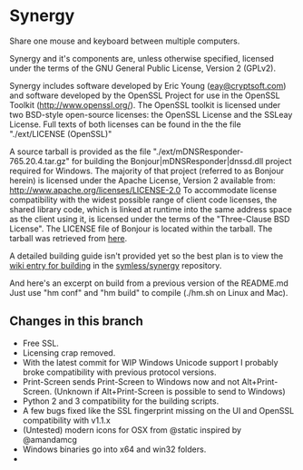 Synergy
=======

Share one mouse and keyboard between multiple computers.

Synergy and it's components are, unless otherwise
specified, licensed under the terms of the
GNU General Public License, Version 2 (GPLv2).

Synergy includes software developed by Eric Young (eay@cryptsoft.com)
and software developed by the OpenSSL Project for use in the
OpenSSL Toolkit (http://www.openssl.org/).
The OpenSSL toolkit is licensed under two BSD-style open-source
licenses: the OpenSSL License and the SSLeay License.
Full texts of both licenses can be found in the the
file "./ext/LICENSE (OpenSSL)"

A source tarball is provided as the file
"./ext/mDNSResponder-765.20.4.tar.gz" for building the
Bonjour|mDNSResponder|dnssd.dll project required for Windows.
The majority of that project (referred to as Bonjour herein)
is licensed under the Apache License, Version 2 available from:
  <http://www.apache.org/licenses/LICENSE-2.0>
To accommodate license compatibility with the widest possible range
of client code licenses, the shared library code, which is linked
at runtime into the same address space as the client using it, is
licensed under the terms of the "Three-Clause BSD License".
The LICENSE file of Bonjour is located within the tarball.
The tarball was retrieved from [here](https://opensource.apple.com/tarballs/mDNSResponder/).



A detailed building guide isn't provided yet so the best
plan is to view the [wiki entry for building](https://github.com/symless/synergy/wiki/Compiling) in the
[symless/synergy](https://github.com/symless/synergy) repository.

And here's an excerpt on build from a previous version of the README.md
Just use "hm conf" and "hm build" to compile (./hm.sh on Linux and Mac).



Changes in this branch
---
+ Free SSL.
+ Licensing crap removed.
+ With the latest commit for WIP Windows Unicode support I probably broke compatibility with previous protocol versions.
+ Print-Screen sends Print-Screen to Windows now and not Alt+Print-Screen. (Unknown if Alt+Print-Screen is possible to send to Windows)
+ Python 2 and 3 compatibility for the building scripts.
+ A few bugs fixed like the SSL fingerprint missing on the UI and OpenSSL compatibility with v1.1.x
+ (Untested) modern icons for OSX from @static inspired by @amandamcg
+ Windows binaries go into x64 and win32 folders.
+ <other stuff here like pull-requests that were merged>
